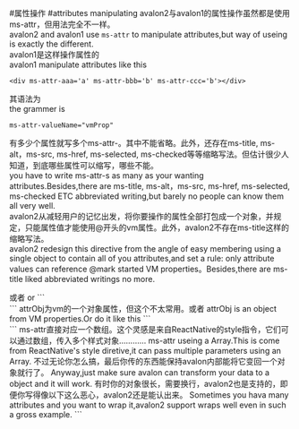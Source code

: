 #属性操作
#attributes manipulating
avalon2与avalon1的属性操作虽然都是使用ms-attr，但用法完全不一样。  
avalon2 and avalon1 use `ms-attr` to manipulate attributes,but way of useing is exactly the different.  
avalon1是这样操作属性的  
avalon1 manipulate attributes like this  
```
<div ms-attr-aaa='a' ms-attr-bbb='b' ms-attr-ccc='b'></div>
```
其语法为  
the grammer is   
```
ms-attr-valueName="vmProp"
```  
有多少个属性就写多个ms-attr-。其中不能省略。此外，还存在ms-title, ms-alt，ms-src, ms-href, ms-selected, ms-checked等等缩略写法。但估计很少人知道，到底哪些属性可以缩写，哪些不能。  
you have to write ms-attr-s as many as your wanting attributes.Besides,there are ms-title, ms-alt，ms-src, ms-href, ms-selected, ms-checked ETC abbreviated writing,but barely no people can know them all very well.  
avalon2从减轻用户的记忆出发，将你要操作的属性全部打包成一个对象，并规定，只能属性值才能使用@开头的vm属性。此外，avalon2不存在ms-title这样的缩略写法。  
avalon2 redesign this directive from the angle of easy membering using a single object to contain all of you attributes,and set a rule: only attribute values can reference @mark started VM properties。Besides,there are ms-title liked abbreviated writings no more.  
<div ms-attr="{aaa:@a, bbb:@b+11, ccc: @fn(@d,@e)}"></div>
或者
or  
```
<div ms-attr="@attrObj"></div>
```  
attrObj为vm的一个对象属性，但这个不太常用。或者  
attrObj is an object from VM properties.Or do it like this  
```
<div ms-attr="[{@aaa:@a}, {bbb: @b}, @toggle ? {add:"111"}: {}]"></div>
```  
ms-attr直接对应一个数组。这个灵感是来自ReactNative的style指令，它们可以通过数组，传入多个样式对象…………  
ms-attr useing a Array.This is come from ReactNative's style diretive,it can pass multiple parameters using an Array.  
不过无论你怎么搞，最后你传的东西能保持avalon内部能将它变回一个对象就行了。  
Anyway,just make sure avalon can transform your data to a object and it will work.  
有时你的对象很长，需要换行，avalon2也是支持的，即便你写得像以下这么恶心，avalon2还是能认出来。  
Sometimes you hava many attributes and you want to wrap it,avalon2 support wraps well even in such a gross example.  
```
<!DOCTYPE html>
<html>
    <head>
        <title>TODO supply a title</title>
        <meta charset="UTF-8">
        <meta name="viewport" content="width=device-width">
        <script src="./dist/avalon.js"></script>
        <script >
            var vm = avalon.define({
                $id: "test",
                title:111,
                src: "222",
                lang: 333
            })

        </script>
    </head>
    <body ms-controller="test" >
          <div  aaa='ddd' bbb=333 
                ms-attr='{title: @title,
                    ddd:@src, 
                    lang:@lang}' >{{
                   @src ? 333: 'empty'
              }}</div>
          <input ms-duplex="@src"/>
    </body>
</html>
```

但为了性能起见，ms-attr最好还是保持在一行吧。  
for the sake of performance,please keep ms-attr short in a single line
